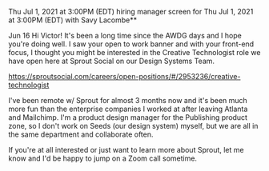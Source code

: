 Thu Jul 1, 2021 at 3:00PM (EDT)
hiring manager screen for Thu Jul 1, 2021 at 3:00PM (EDT) with Savy Lacombe**


Jun 16
Hi Victor! It's been a long time since the AWDG days and I hope you're doing well. I saw your open to work banner and with your front-end focus, I thought you might be interested in the Creative Technologist role we have open here at Sprout Social on our Design Systems Team.

https://sproutsocial.com/careers/open-positions/#/2953236/creative-technologist

I've been remote w/ Sprout for almost 3 months now and it's been much more fun than the enterprise companies I worked at after leaving Atlanta and Mailchimp. I'm a product design manager for the Publishing product zone, so I don't work on Seeds (our design system) myself, but we are all in the same department and collaborate often.

If you're at all interested or just want to learn more about Sprout, let me know and I'd be happy to jump on a Zoom call sometime.

